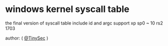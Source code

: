 # windows kernel syscall table
the final version of syscall table include id and argc support xp sp0 ~ 10 rs2 1703 

author: ( <a href="https://twitter.com/TinySecEx" target="_blank">@TinySec</a> )
